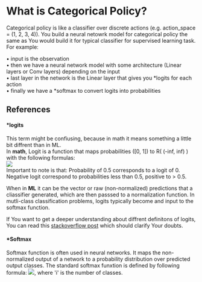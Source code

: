 # What is Categorical Policy?
Categorical policy is like a classifier over discrete actions (e.g. action_space = (1, 2, 3, 4)).
You build a neural netowrk model for categorical policy the same as You would build it for typical classifier for supervised learning task. For example:  
  
• input is the observation  
• then we have a neural network model with some architecture (Linear layers or Conv layers)
   depending on the input  
• last layer in the network is the Linear layer that gives you *logits for each action  
• finally we have a *softmax to convert logits into probabilities  
## References
#### *logits  
This term might be confiusing, because in math it means something a little bit diffrent than in ML.  
In __math__, Logit is a function that maps probabilities ([0, 1]) to R( (-inf, inf) ) with the following formulas:  
![](https://i.stack.imgur.com/zto5q.png)  
Important to note is that: Probability of 0.5 corresponds to a logit of 0. Negative logit correspond to probabilities less than 0.5, positive to > 0.5.

When in __ML__ it can be the vector or raw (non-normalized) predictions that a cliassifier generated, which are then passsed to a normalization function. In mutli-class classification problems, logits typically become and input to the softmax function.

If You want to get a deeper understanding about diffrent definitons of logits, You can read this [stackoverflow post](https://stackoverflow.com/questions/41455101/what-is-the-meaning-of-the-word-logits-in-tensorflow) which should clarify Your doubts.
#### *Softmax
Softmax function is often used in neural networks. It maps the non-normalized output of a network to a probability distribution over predicted output classes. The standard softmax funxtion is defined by following formula:
![](https://i.stack.imgur.com/iP8Du.png), where 'i' is the number of classes.
